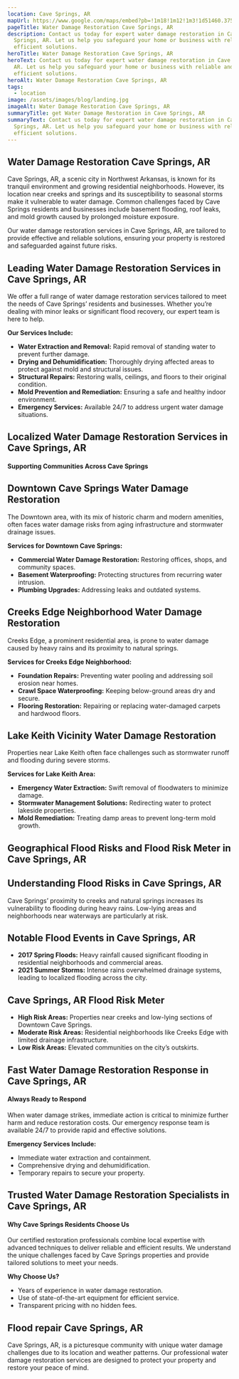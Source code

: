```yaml
---
location: Cave Springs, AR
mapUrl: https://www.google.com/maps/embed?pb=!1m18!1m12!1m3!1d51460.37529089434!2d-94.2625967656505!3d36.28141425452988!2m3!1f0!2f0!3f0!3m2!1i1024!2i768!4f13.1!3m3!1m2!1s0x87c911f3df490c39%3A0xf3adc4d69a24daba!2sCave%20Springs%2C%20AR!5e0!3m2!1sen!2sus!4v1735882788723!5m2!1sen!2sus
pageTitle: Water Damage Restoration Cave Springs, AR
description: Contact us today for expert water damage restoration in Cave
  Springs, AR. Let us help you safeguard your home or business with reliable and
  efficient solutions.
heroTitle: Water Damage Restoration Cave Springs, AR
heroText: Contact us today for expert water damage restoration in Cave Springs,
  AR. Let us help you safeguard your home or business with reliable and
  efficient solutions.
heroAlt: Water Damage Restoration Cave Springs, AR
tags:
  - location
image: /assets/images/blog/landing.jpg
imageAlt: Water Damage Restoration Cave Springs, AR
summaryTitle: get Water Damage Restoration in Cave Springs, AR
summaryText: Contact us today for expert water damage restoration in Cave
  Springs, AR. Let us help you safeguard your home or business with reliable and
  efficient solutions.
---
```

## Water Damage Restoration Cave Springs, AR

Cave Springs, AR, a scenic city in Northwest Arkansas, is known for its tranquil environment and growing residential neighborhoods. However, its location near creeks and springs and its susceptibility to seasonal storms make it vulnerable to water damage. Common challenges faced by Cave Springs residents and businesses include basement flooding, roof leaks, and mold growth caused by prolonged moisture exposure.

Our water damage restoration services in Cave Springs, AR, are tailored to provide effective and reliable solutions, ensuring your property is restored and safeguarded against future risks.

## Leading Water Damage Restoration Services in Cave Springs, AR

We offer a full range of water damage restoration services tailored to meet the needs of Cave Springs’ residents and businesses. Whether you’re dealing with minor leaks or significant flood recovery, our expert team is here to help.

**Our Services Include:**

* **Water Extraction and Removal:** Rapid removal of standing water to prevent further damage.
* **Drying and Dehumidification:** Thoroughly drying affected areas to protect against mold and structural issues.
* **Structural Repairs:** Restoring walls, ceilings, and floors to their original condition.
* **Mold Prevention and Remediation:** Ensuring a safe and healthy indoor environment.
* **Emergency Services:** Available 24/7 to address urgent water damage situations.

## Localized Water Damage Restoration Services in Cave Springs, AR

#### Supporting Communities Across Cave Springs

## Downtown Cave Springs Water Damage Restoration

The Downtown area, with its mix of historic charm and modern amenities, often faces water damage risks from aging infrastructure and stormwater drainage issues.

**Services for Downtown Cave Springs:**

* **Commercial Water Damage Restoration:** Restoring offices, shops, and community spaces.
* **Basement Waterproofing:** Protecting structures from recurring water intrusion.
* **Plumbing Upgrades:** Addressing leaks and outdated systems.

## Creeks Edge Neighborhood Water Damage Restoration

Creeks Edge, a prominent residential area, is prone to water damage caused by heavy rains and its proximity to natural springs.

**Services for Creeks Edge Neighborhood:**

* **Foundation Repairs:** Preventing water pooling and addressing soil erosion near homes.
* **Crawl Space Waterproofing:** Keeping below-ground areas dry and secure.
* **Flooring Restoration:** Repairing or replacing water-damaged carpets and hardwood floors.

## Lake Keith Vicinity Water Damage Restoration

Properties near Lake Keith often face challenges such as stormwater runoff and flooding during severe storms.

**Services for Lake Keith Area:**

* **Emergency Water Extraction:** Swift removal of floodwaters to minimize damage.
* **Stormwater Management Solutions:** Redirecting water to protect lakeside properties.
* **Mold Remediation:** Treating damp areas to prevent long-term mold growth.

## Geographical Flood Risks and Flood Risk Meter in Cave Springs, AR

## Understanding Flood Risks in Cave Springs, AR

Cave Springs’ proximity to creeks and natural springs increases its vulnerability to flooding during heavy rains. Low-lying areas and neighborhoods near waterways are particularly at risk.

## Notable Flood Events in Cave Springs, AR

* **2017 Spring Floods:** Heavy rainfall caused significant flooding in residential neighborhoods and commercial areas.
* **2021 Summer Storms:** Intense rains overwhelmed drainage systems, leading to localized flooding across the city.

## Cave Springs, AR Flood Risk Meter

* **High Risk Areas:** Properties near creeks and low-lying sections of Downtown Cave Springs.
* **Moderate Risk Areas:** Residential neighborhoods like Creeks Edge with limited drainage infrastructure.
* **Low Risk Areas:** Elevated communities on the city’s outskirts.

## Fast Water Damage Restoration Response in Cave Springs, AR

#### Always Ready to Respond

When water damage strikes, immediate action is critical to minimize further harm and reduce restoration costs. Our emergency response team is available 24/7 to provide rapid and effective solutions.

**Emergency Services Include:**

* Immediate water extraction and containment.
* Comprehensive drying and dehumidification.
* Temporary repairs to secure your property.

## Trusted Water Damage Restoration Specialists in Cave Springs, AR

#### Why Cave Springs Residents Choose Us

Our certified restoration professionals combine local expertise with advanced techniques to deliver reliable and efficient results. We understand the unique challenges faced by Cave Springs properties and provide tailored solutions to meet your needs.

**Why Choose Us?**

* Years of experience in water damage restoration.
* Use of state-of-the-art equipment for efficient service.
* Transparent pricing with no hidden fees.

## Flood repair Cave Springs, AR

Cave Springs, AR, is a picturesque community with unique water damage challenges due to its location and weather patterns. Our professional water damage restoration services are designed to protect your property and restore your peace of mind.

